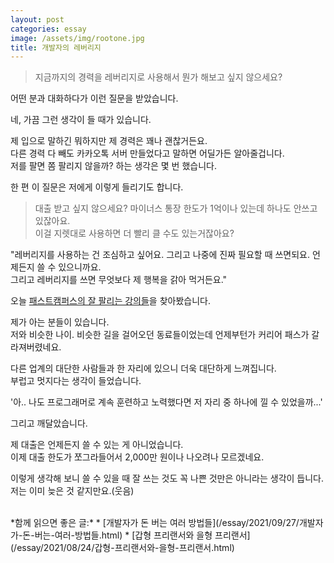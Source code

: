 ```yaml
---
layout: post
categories: essay
image: /assets/img/rootone.jpg
title: 개발자의 레버리지
---
```


> 지금까지의 경력을 레버리지로 사용해서 뭔가 해보고 싶지 않으세요?

어떤 분과 대화하다가 이런 질문을 받았습니다.

네, 가끔 그런 생각이 들 때가 있습니다.

제 입으로 말하긴 뭐하지만 제 경력은 꽤나 괜찮거든요.  
다른 경력 다 빼도 카카오톡 서버 만들었다고 말하면 어딜가든 알아줄겁니다.  
저를 팔면 쫌 팔리지 않을까? 하는 생각은 몇 번 했습니다.

한 편 이 질문은 저에게 이렇게 들리기도 합니다.

> 대출 받고 싶지 않으세요? 마이너스 통장 한도가 1억이나 있는데 하나도 안쓰고 있잖아요.  
> 이걸 지렛대로 사용하면 더 빨리 클 수도 있는거잖아요?

"레버리지를 사용하는 건 조심하고 싶어요. 그리고 나중에 진짜 필요할 때 쓰면되요. 언제든지 쓸 수 있으니까요.  
그리고 레버리지를 쓰면 무엇보다 제 행복을 갉아 먹거든요."

오늘 [패스트캠퍼스의 잘 팔리는 강의들](https://fastcampus.co.kr/category_thered)을 찾아봤습니다.

제가 아는 분들이 있습니다.  
저와 비슷한 나이. 비슷한 길을 걸어오던 동료들이었는데 언제부턴가 커리어 패스가 갈라져버렸네요.

다른 업계의 대단한 사람들과 한 자리에 있으니 더욱 대단하게 느껴집니다.  
부럽고 멋지다는 생각이 들었습니다.

'아.. 나도 프로그래머로 계속 훈련하고 노력했다면 저 자리 중 하나에 낄 수 있었을까...'

그리고 깨달았습니다.

제 대출은 언제든지 쓸 수 있는 게 아니었습니다.   
이제 대출 한도가 쪼그라들어서 2,000만 원이나 나오려나 모르겠네요.

이렇게 생각해 보니 쓸 수 있을 때 잘 쓰는 것도 꼭 나쁜 것만은 아니라는 생각이 듭니다.  
저는 이미 늦은 것 같지만요.(웃음)

<br>
*함께 읽으면 좋은 글:*
* [개발자가 돈 버는 여러 방법들](/essay/2021/09/27/개발자가-돈-버는-여러-방법들.html)
* [갑형 프리랜서와 을형 프리랜서](/essay/2021/08/24/갑형-프리랜서와-을형-프리랜서.html)